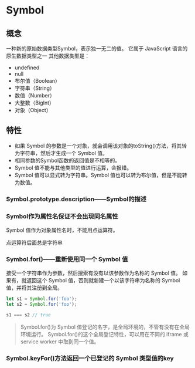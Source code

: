 # Symbol

## 概念

一种新的原始数据类型Symbol，表示独一无二的值。
它属于 JavaScript 语言的原生数据类型之一
其他数据类型是：

- undefined
- null
- 布尔值（Boolean）
- 字符串（String）
- 数值（Number）
- 大整数（BigInt）
- 对象（Object）

## 特性

- 如果 Symbol 的参数是一个对象，就会调用该对象的toString()方法，将其转为字符串，然后才生成一个 Symbol 值。
- 相同参数的Symbol函数的返回值是不相等的。
- Symbol 值不能与其他类型的值进行运算，会报错。
- Symbol 值可以显式转为字符串。Symbol 值也可以转为布尔值，但是不能转为数值。

### Symbol.prototype.description——Symbol的描述

### Symbol作为属性名保证不会出现同名属性

Symbol 值作为对象属性名时，不能用点运算符。

点运算符后面总是字符串

### Symbol.for()——重新使用同一个 Symbol 值

接受一个字符串作为参数，然后搜索有没有以该参数作为名称的 Symbol 值。
如果有，就返回这个 Symbol 值，否则就新建一个以该字符串为名称的 Symbol 值，并将其注册到全局。

```js
let s1 = Symbol.for('foo');
let s2 = Symbol.for('foo');

s1 === s2 // true
```

> Symbol.for()为 Symbol 值登记的名字，是全局环境的，不管有没有在全局环境运行。
> Symbol.for()的这个全局登记特性，可以用在不同的 iframe 或 service worker 中取到同一个值。

### Symbol.keyFor()方法返回一个已登记的 Symbol 类型值的key

